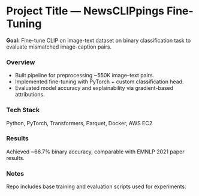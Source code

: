 # Project Title — NewsCLIPpings Fine-Tuning

**Goal:** Fine-tune CLIP on image-text dataset on binary classification task to evaluate mismatched image-caption pairs. 

### Overview
- Built pipeline for preprocessing ~550K image–text pairs.
- Implemented fine-tuning with PyTorch + custom classification head.
- Evaluated model accuracy and explainability via gradient-based attributions.

### Tech Stack
Python, PyTorch, Transformers, Parquet, Docker, AWS EC2

### Results
Achieved ~66.7% binary accuracy, comparable with EMNLP 2021 paper results. 

### Notes
Repo includes base training and evaluation scripts used for experiments.
